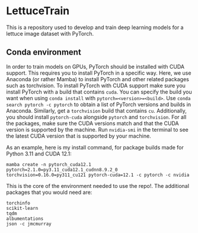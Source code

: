 # LettuceTrain

This is a repository used to develop and train deep learning models for a lettuce image dataset with PyTorch.

## Conda environment
In order to train models on GPUs, PyTorch should be installed with CUDA support. This requires you to install PyTorch in a specific way.
Here, we use Anaconda (or rather Mamba) to install PyTorch and other related packages such as torchvision.
To install PyTorch with CUDA support make sure you install PyTorch with a build that contains `cuda`.
You can specify the build you want when using `conda install` with `pytorch=<version>=<build>`.
Use `conda search pytorch -c pytorch` to obtain a list of PyTorch versions and builds in Anaconda.
Similarly, get a `torchvision` build that contains `cu`. Additionally, you should install `pytorch-cuda` alongside `pytorch` and `torchvision`.
For all the packages, make sure the CUDA versions match and that the CUDA version is supported by the machine.
Run `nvidia-smi` in the terminal to see the latest CUDA version that is supported by your machine.

As an example, here is my install command, for package builds made for Python 3.11 and CUDA 12.1:
```
mamba create -n pytorch_cuda12.1 pytorch=2.1.0=py3.11_cuda12.1_cudnn8.9.2_0 torchvision=0.16.0=py311_cu121 pytorch-cuda=12.1 -c pytorch -c nvidia
```
This is the core of the environment needed to use the repo!. The additional packages that you would need are:
```
torchinfo
scikit-learn
tqdm
albumentations
json -c jmcmurray
```

